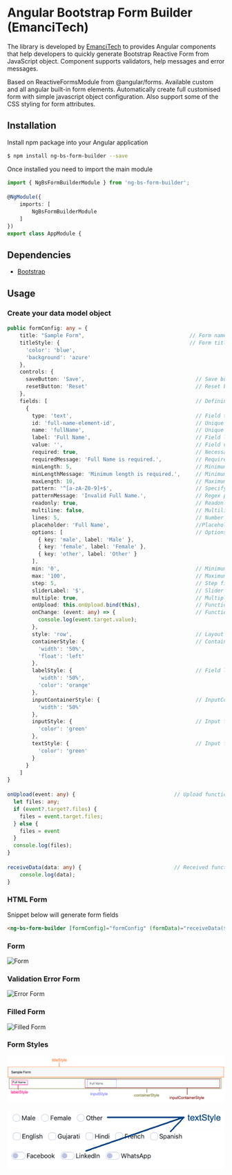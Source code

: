 # Angular Bootstrap Form Builder (EmanciTech)

The library is developed by [EmanciTech](https://www.emancitech.com/) to provides Angular components that help developers to quickly generate Bootstrap Reactive Form from JavaScript object. Component supports validators, help messages and error messages.

Based on ReactiveFormsModule from @angular/forms. Available custom and all angular built-in form elements. Automatically create full customised form with simple javascript object configuration. Also support some of the CSS styling for form attributes.

## Installation

Install npm package into your Angular application
```bash
$ npm install ng-bs-form-builder --save
```

Once installed you need to import the main module
```typescript
import { NgBsFormBuilderModule } from 'ng-bs-form-builder';

@NgModule({
    imports: [
        NgBsFormBuilderModule
    ]
})
export class AppModule {
```

## Dependencies

- [Bootstrap](https://github.com/ng-bootstrap/ng-bootstrap/)

## Usage

### Create your data model object
```typescript
public formConfig: any = {
    title: "Sample Form",                                  // Form name to display
    titleStyle: {                                          // Form title's CSS style properties
      'color': 'blue',
      'background': 'azure'
    },
    controls: {
      saveButton: 'Save',                                    // Save button name
      resetButton: 'Reset'                                   // Reset button name
    },
    fields: [                                                // Defining fields of our form
      {
        type: 'text',                                        // Field type (text, email, password, number, dropdown, radio, checkbox, switch, range, date, time, datetime & file)
        id: 'full-name-element-id',                          // Unique field ID
        name: 'fullName',                                    // Unique field name
        label: 'Full Name',                                  // Field label
        value: '',                                           // Field value
        required: true,                                      // Necessary field or not
        requiredMessage: 'Full Name is required.',           // Required validation error message (Note: only for required field)
        minLength: 5,                                        // Minimum length of field
        minLengthMessage: 'Minimum length is required.',     // Minimum length validation error message (Note: only for minLength enabled field)
        maxLength: 10,                                       // Maximum length of field
        pattern: '^[a-zA-Z0-9]+$',                           // Specify regular expression pattern for the field
        patternMessage: 'Invalid Full Name.',                // Regex pattern validation error message (Note: only for pattern enabled field)
        readonly: true,                                      // Readonly field or not
        multiline: false,                                    // Multiline field or not
        lines: 5,                                            // Number of rows for field (Note: only for multiline input field)
        placeholder: 'Full Name',                            //Placeholder to show inside field
        options: [                                           // Options to populate the field (Note: only for radio, dropdown, checkbox & switch)
          { key: 'male', label: 'Male' },
          { key: 'female', label: 'Female' },
          { key: 'other', label: 'Other' }
        ],
        min: '0',                                            // Minimum field value (Note: only for date & range)
        max: '100',                                          // Maximum field value (Note: only for date & range)
        step: 5,                                             // Step field value (Note: only for range)
        sliderLabel: '$',                                    // Slider label for field (Note: only for range)
        multiple: true,                                      // Multiple file upload support for field (Note: only for file)
        onUpload: this.onUpload.bind(this),                  // Function to call on file upload (Note: only for file)
        onChange: (event: any) => {                          // Function to call on change of input field value
          console.log(event.target.value);
        },
        style: 'row',                                        // Layout type (row & column) (Note: only for checkbox, switch & radio)
        containerStyle: {                                    // Container -> (label + input field) CSS style properties
          'width': '50%',
          'float': 'left'
        },
        labelStyle: {                                        // Field label CSS style properties
          'width': '50%',
          'color': 'orange'
        },
        inputContainerStyle: {                               // InputContainer -> (container + input field) CSS style properties
          'width': '50%'
        },
        inputStyle: {                                        // Input field CSS style properties (Note: only for text, email, password, number date, dropdown & time)
          'color': 'green'
        },
        textStyle: {                                         // Input field text CSS style properties (Note: only for checkbox, radio, range, file & switch)
          'color': 'green'
        }
      }
    ]
}

onUpload(event: any) {                                // Upload function called when any file is selected
  let files: any;
  if (event?.target?.files) {
    files = event.target.files;
  } else {
    files = event
  }
  console.log(files);
}

receiveData(data: any) {                              // Received function called when user press save button
    console.log(data);
}
```

### HTML Form

Snippet below will generate form fields
```html
<ng-bs-form-builder [formConfig]="formConfig" (formData)="receiveData($event)"></ng-bs-form-builder>
```

### Form

![Form](https://github.com/arjunkhetia/Angular-Bootstrap-Form-Builder/blob/master/src/assets/form.png?raw=true)

### Validation Error Form

![Error Form](https://github.com/arjunkhetia/Angular-Bootstrap-Form-Builder/blob/master/src/assets/errorform.png?raw=true)

### Filled Form

![Filled Form](https://github.com/arjunkhetia/Angular-Bootstrap-Form-Builder/blob/master/src/assets/filledform.png?raw=true)

### Form Styles

![Form Styles](https://github.com/arjunkhetia/Angular-Bootstrap-Form-Builder/blob/master/src/assets/formstyles.png?raw=true)


![New Form Styles](https://github.com/arjunkhetia/Angular-Bootstrap-Form-Builder/blob/master/src/assets/newstyle.png?raw=true)
